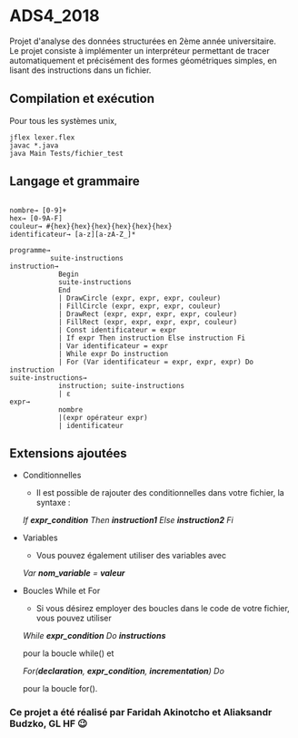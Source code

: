 # ADS4_2018

Projet d'analyse des données structurées en 2ème année universitaire.  
Le projet consiste à implémenter un interpréteur permettant de tracer automatiquement et précisément des formes géométriques simples, en lisant des instructions dans un fichier.

## Compilation et exécution
Pour tous les systèmes unix,
```Shell
jflex lexer.flex
javac *.java
java Main Tests/fichier_test
```

## Langage et grammaire

```Grammaire

nombre→ [0-9]+
hex→ [0-9A-F]
couleur→ #{hex}{hex}{hex}{hex}{hex}{hex}
identificateur→ [a-z][a-zA-Z_]*

programme→
          suite-instructions
instruction→
            Begin
            suite-instructions
            End
            | DrawCircle (expr, expr, expr, couleur)
            | FillCircle (expr, expr, expr, couleur)
            | DrawRect (expr, expr, expr, expr, couleur)
            | FillRect (expr, expr, expr, expr, couleur)
            | Const identificateur = expr
            | If expr Then instruction Else instruction Fi
            | Var identificateur = expr
            | While expr Do instruction
            | For (Var identificateur = expr, expr, expr) Do instruction
suite-instructions→
            instruction; suite-instructions
            | ε
expr→
            nombre
            |(expr opérateur expr)
            | identificateur

```

## Extensions ajoutées
* Conditionnelles
  * Il est possible de rajouter des conditionnelles dans votre fichier, la syntaxe :
  
  *If __expr_condition__ Then __instruction1__ Else __instruction2__ Fi*

* Variables
  * Vous pouvez également utiliser des variables avec

  *Var __nom_variable__ = __valeur__*

* Boucles While et For
  * Si vous désirez employer des boucles dans le code de votre fichier, vous pouvez utiliser

  *While __expr_condition__ Do __instructions__*

   pour la boucle while() et

   *For(__declaration__, __expr_condition__, __incrementation__) Do*

   pour la boucle for().

### Ce projet a été réalisé par Faridah Akinotcho et Aliaksandr Budzko, GL HF :wink:
